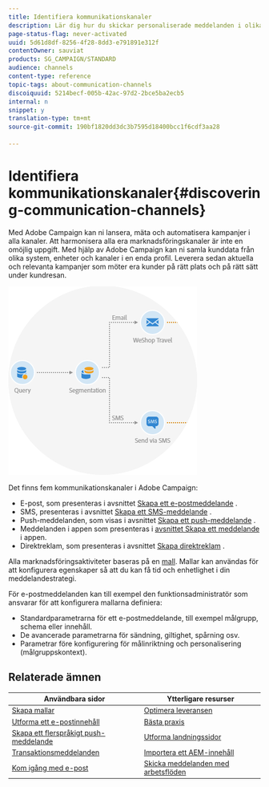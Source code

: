 ```yaml
---
title: Identifiera kommunikationskanaler
description: Lär dig hur du skickar personaliserade meddelanden i olika kanaler och skapar kampanjer i flera kanaler för att nå ut bättre till era mottagare.
page-status-flag: never-activated
uuid: 5d61d8df-8256-4f28-8dd3-e791891e312f
contentOwner: sauviat
products: SG_CAMPAIGN/STANDARD
audience: channels
content-type: reference
topic-tags: about-communication-channels
discoiquuid: 5214becf-005b-42ac-97d2-2bce5ba2ecb5
internal: n
snippet: y
translation-type: tm+mt
source-git-commit: 190bf1820dd3dc3b7595d18400bcc1f6cdf3aa28

---
```



# Identifiera kommunikationskanaler{#discovering-communication-channels}

Med Adobe Campaign kan ni lansera, mäta och automatisera kampanjer i alla kanaler.
Att harmonisera alla era marknadsföringskanaler är inte en omöjlig uppgift. Med hjälp av Adobe Campaign kan ni samla kunddata från olika system, enheter och kanaler i en enda profil. Leverera sedan aktuella och relevanta kampanjer som möter era kunder på rätt plats och på rätt sätt under kundresan.

![](assets/do-not-localize/cross-channel.png)

Det finns fem kommunikationskanaler i Adobe Campaign:

* E-post, som presenteras i avsnittet [Skapa ett e-postmeddelande](../../channels/using/about-emails.md) .
* SMS, presenteras i avsnittet [Skapa ett SMS-meddelande](../../channels/using/about-sms-messages.md) .
* Push-meddelanden, som visas i avsnittet [Skapa ett push-meddelande](../../channels/using/about-push-notifications.md) .
* Meddelanden i appen som presenteras i [avsnittet Skapa ett meddelande](../../channels/using/about-in-app-messaging.md) i appen.
* Direktreklam, som presenteras i avsnittet [Skapa direktreklam](../../channels/using/about-direct-mail.md) .

Alla marknadsföringsaktiviteter baseras på en [mall](../../start/using/marketing-activity-templates.md). Mallar kan användas för att konfigurera egenskaper så att du kan få tid och enhetlighet i din meddelandestrategi.

För e-postmeddelanden kan till exempel den funktionsadministratör som ansvarar för att konfigurera mallarna definiera:

* Standardparametrarna för ett e-postmeddelande, till exempel målgrupp, schema eller innehåll.
* De avancerade parametrarna för sändning, giltighet, spårning osv.
* Parametrar före konfigurering för målinriktning och personalisering (målgruppskontext).

## Relaterade ämnen

| Användbara sidor | Ytterligare resurser |
|---|---|
| [Skapa mallar](../../start/using/marketing-activity-templates.md) | [Optimera leveransen](../../sending/using/about-deliverability.md) |
| [Utforma ett e-postinnehåll](../../designing/using/designing-content-in-adobe-campaign.md) | [Bästa praxis](https://helpx.adobe.com/campaign/kb/delivery-best-practices.html) |
| [Skapa ett flerspråkigt push-meddelande](../../channels/using/creating-a-multilingual-push-notification.md) | [Utforma landningssidor](../../channels/using/getting-started-with-landing-pages.md) |
| [Transaktionsmeddelanden](../../channels/using/about-transactional-messaging.md) | [Importera ett AEM-innehåll](../../integrating/using/creating-email-experience-manager.md) |
| [Kom igång med e-post](https://helpx.adobe.com/campaign/kb/acs-get-started-with-emails.html) | [Skicka meddelanden med arbetsflöden](../../automating/using/about-channel-activities.md) |
